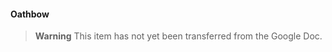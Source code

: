<!-- spell-checker:words Oathbow -->
#### Oathbow

> **Warning**
> This item has not yet been transferred from the Google Doc.
